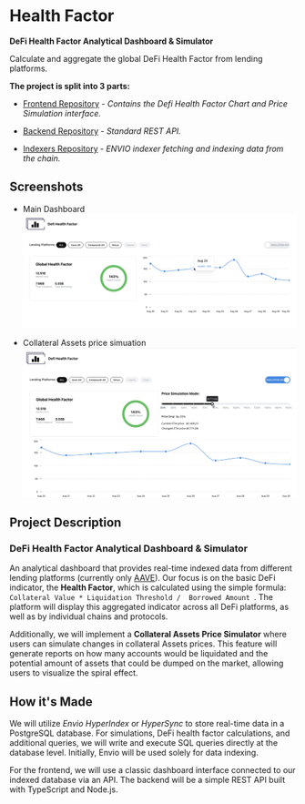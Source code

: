 # Health Factor

**DeFi Health Factor Analytical Dashboard & Simulator**  

Calculate and aggregate the global DeFi Health Factor from lending platforms.


**The project is split into 3 parts:**

- [Frontend Repository](https://github.com/thenextblock/DefiHealthFactor/tree/main/frontend) - *Contains the Defi Health Factor Chart and Price Simulation interface.*


- [Backend Repository](https://github.com/thenextblock/DefiHealthFactor/tree/main/Backend) - *Standard REST API.*

- [Indexers Repository](https://github.com/thenextblock/DefiHealthFactor/tree/main/indexers) - *ENVIO indexer fetching and indexing data from the chain.*


## Screenshots 

- Main Dashboard
![Health Factor Dashboard](./Dashboard-1.png)

- Collateral Assets price simuation 
![Health Factor Dashboard Price Simulation Mode](./Dashboard-2.png)


## Project Description

### DeFi Health Factor Analytical Dashboard & Simulator

An analytical dashboard that provides real-time indexed data from different lending platforms (currently only [AAVE](https://aave.com/)). Our focus is on the basic DeFi indicator, the **Health Factor**, which is calculated using the simple formula: `Collateral Value * Liquidation Threshold /  Borrowed Amount `. The platform will display this aggregated indicator across all DeFi platforms, as well as by individual chains and protocols.

Additionally, we will implement a **Collateral Assets Price Simulator** where users can simulate changes in collateral Assets prices. This feature will generate reports on how many accounts would be liquidated and the potential amount of assets that could be dumped on the market, allowing users to visualize the spiral effect.

## How it's Made

We will utilize *Envio HyperIndex* or *HyperSync* to store real-time data in a PostgreSQL database. For simulations, DeFi health factor calculations, and additional queries, we will write and execute SQL queries directly at the database level. Initially, Envio will be used solely for data indexing.

For the frontend, we will use a classic dashboard interface connected to our indexed database via an API. The backend will be a simple REST API built with TypeScript and Node.js.
